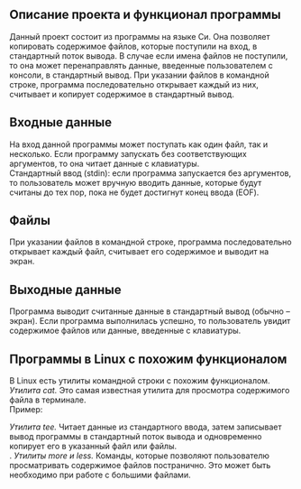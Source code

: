 ## **Описание проекта и функционал программы** <br />
  Данный проект состоит из программы на языке Си. Она позволяет копировать содержимое файлов, которые поступили на вход, в стандартный поток вывода. В случае если имена файлов не поступили, то она может перенаправлять данные, введенные пользователем с консоли, в стандартный вывод. При указании файлов в командной строке, программа последовательно открывает каждый из них, считывает и копирует содержимое в стандартный вывод. <br />
## **Входные данные** <br />
  На вход данной программы может поступать как один файл, так и несколько. Если программу запускать без соответствующих аргументов, то она читает данные с клавиатуры. <br />
Стандартный ввод (stdin): если программа запускается без аргументов, то пользователь может вручную вводить данные, которые будут считаны до тех пор, пока не будет достигнут конец ввода (EOF). <br />
## **Файлы** <br />
  При указании файлов в командной строке, программа последовательно открывает каждый файл, считывает его содержимое и выводит на экран.<br />
## **Выходные данные**<br />
  Программа выводит считанные данные в стандартный вывод (обычно – экран). Если программа выполнилась успешно, то пользователь увидит содержимое файлов или данные, введенные с клавиатуры.  <br />
## **Программы в Linux с похожим функционалом**<br />
  В Linux есть утилиты командной строки с похожим функционалом.<br />
  _Утилита cat._ Это самая известная утилита для просмотра содержимого файла в терминале.<br />
  Пример: <br />
 
  _Утилита tee._ Читает данные из стандартного ввода, затем записывает вывод программы в стандартный поток вывода и одновременно копирует его в указанный файл или файлы.<br />
.
  _Утилиты more и less._ Команды, которые позволяют пользователю просматривать содержимое файлов постранично. Это может быть необходимо при работе с большими файлами. <br />

<br />


